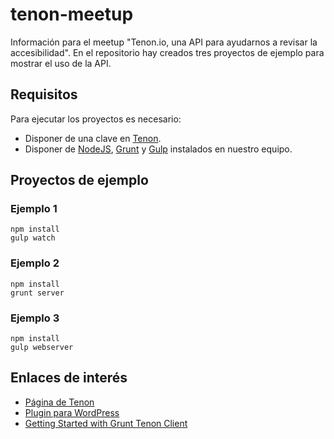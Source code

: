 # tenon-meetup

Información para el meetup "Tenon.io, una API para ayudarnos a revisar la accesibilidad".
En el repositorio hay creados tres proyectos de ejemplo para mostrar el uso de la API.

## Requisitos
Para ejecutar los proyectos es necesario:
* Disponer de una clave en [Tenon](http://tenon.io/).
* Disponer de [NodeJS](http://nodejs.org/), [Grunt](http://gruntjs.com/) y [Gulp](http://gulpjs.com/) instalados en nuestro equipo.

## Proyectos de ejemplo

### Ejemplo 1

```shell
npm install
gulp watch
```

### Ejemplo 2

```shell
npm install
grunt server
```

### Ejemplo 3

```shell
npm install
gulp webserver
```

## Enlaces de interés
* [Página de Tenon](http://tenon.io/)
* [Plugin para WordPress](https://wordpress.org/plugins/access-monitor/)
* [Getting Started with Grunt Tenon Client](http://codepen.io/joe-watkins/blog/getting-started-with-grunt-tenon)
